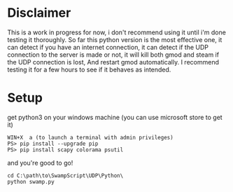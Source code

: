 # Disclaimer
This is a work in progress for now, i don't recommend using it until i'm done testing it thoroughly.
So far this python version is the most effective one, it can detect if you have an internet connection, 
it can detect if the UDP connection to the server is made or not,
it will kill both gmod and steam if the UDP connection is lost, 
And restart gmod automatically. I recommend testing it for a few hours to see if it behaves as intended.

# Setup 
get python3 on your windows machine (you can use microsoft store to get it)
```
WIN+X  a (to launch a terminal with admin privileges)
PS> pip install --upgrade pip
PS> pip install scapy colorama psutil
```
and you're good to go!

```
cd C:\path\to\SwampScript\UDP\Python\
python swamp.py
```